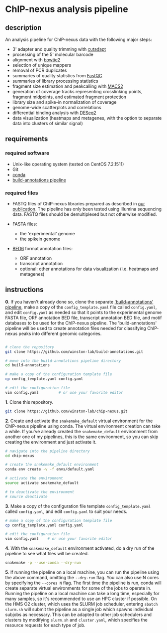 
# ChIP-nexus analysis pipeline

## description

An analysis pipeline for ChIP-nexus data with the following major steps:

- 3' adapter and quality trimming with [cutadapt](http://cutadapt.readthedocs.io/en/stable/guide.html)
- processing of the 5' molecular barcode
- alignment with [bowtie2](http://bowtie-bio.sourceforge.net/bowtie2/index.shtml)
- selection of unique mappers
- removal of PCR duplicates
- summaries of quality statistics from [FastQC](https://www.bioinformatics.babraham.ac.uk/projects/fastqc/) 
- summaries of library processing statistics
- fragment size estimation and peakcalling with [MACS2](https://github.com/taoliu/MACS)
- generation of coverage tracks representing crosslinking points, fragment midpoints, and estimated fragment protection
- library size and spike-in normalization of coverage
- genome-wide scatterplots and correlations
- differential binding analysis with [DESeq2](https://bioconductor.org/packages/release/bioc/html/DESeq2.html)
- data visualization (heatmaps and metagenes, with the option to separate data into clusters of similar signal)

## requirements

### required software

- Unix-like operating system (tested on CentOS 7.2.1511)
- Git
- [conda](https://conda.io/docs/user-guide/install/index.html)
- [build-annotations pipeline](https://github.com/winston-lab/build-annotations)

### required files

- FASTQ files of ChIP-nexus libraries prepared as described in [our publication](https://doi.org/10.1016/j.molcel.2018.09.005). The pipeline has only been tested using Illumina sequencing data. FASTQ files should be demultiplexed but not otherwise modified.

- FASTA files:
    - the 'experimental' genome
    - the spikein genome

- [BED6](https://genome.ucsc.edu/FAQ/FAQformat.html#format1) format annotation files:
    - ORF annotation
    - transcript annotation
    - optional: other annotations for data visualization (i.e. heatmaps and metagenes)

## instructions
**0**. If you haven't already done so, clone the separate ['build-annotations' pipeline](https://github.com/winston-lab/build-annotations), make a copy of the `config_template.yaml` file called `config.yaml`, and edit `config.yaml` as needed so that it points to the experimental genome FASTA file, ORF annotation BED file, transcript annotation BED file, and motif databases to be used for the ChIP-nexus pipeline. The 'build-annotations' pipeline will be used to create annotation files needed for classifying ChIP-nexus peaks into different genomic categories.

```bash

# clone the repository
git clone https://github.com/winston-lab/build-annotations.git

# move into the build-annotations pipeline directory
cd build-annotations

# make a copy of the configuration template file
cp config_template.yaml config.yaml

# edit the configuration file
vim config.yaml         # or use your favorite editor
```

**1**. Clone this repository.

```bash
git clone https://github.com/winston-lab/chip-nexus.git
```

**2**. Create and activate the `snakemake_default` virtual environment for the ChIP-nexus pipeline using conda. The virtual environment creation can take a while. If you've already created the `snakemake_default` environment from another one of my pipelines, this is the same environment, so you can skip creating the environment and just activate it.

```bash
# navigate into the pipeline directory
cd chip-nexus

# create the snakemake_default environment
conda env create -v -f envs/default.yaml

# activate the environment
source activate snakemake_default

# to deactivate the environment
# source deactivate
```

**3**. Make a copy of the configuration file template `config_template.yaml` called `config.yaml`, and edit `config.yaml` to suit your needs.

```bash
# make a copy of the configuration template file
cp config_template.yaml config.yaml

# edit the configuration file
vim config.yaml    # or use your favorite editor
```

**4**. With the `snakemake_default` environment activated, do a dry run of the pipeline to see what files will be created.

```bash
snakemake -p --use-conda --dry-run
```

**5**. If running the pipeline on a local machine, you can run the pipeline using the above command, omitting the `--dry-run` flag. You can also use N cores by specifying the `--cores N` flag. The first time the pipeline is run, conda will create separate virtual environments for some of the jobs to operate in. Running the pipeline on a local machine can take a long time, especially for many samples, so it's recommended to use an HPC cluster if possible. On the HMS O2 cluster, which uses the SLURM job scheduler, entering `sbatch slurm.sh` will submit the pipeline as a single job which spawns individual subjobs as necessary. This can be adapted to other job schedulers and clusters by modifying `slurm.sh` and `cluster.yaml`, which specifies the resource requests for each type of job.

